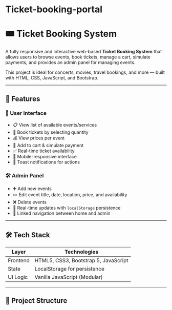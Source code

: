 # Ticket-booking-portal
# 🎟️ Ticket Booking System

A fully responsive and interactive web-based **Ticket Booking System** that allows users to browse events, book tickets, manage a cart, simulate payments, and provides an admin panel for managing events.

This project is ideal for concerts, movies, travel bookings, and more — built with HTML, CSS, JavaScript, and Bootstrap.

---

## 🚀 Features

### 👤 User Interface
- 📋 View list of available events/services
- 🎫 Book tickets by selecting quantity
- 💰 View prices per event
- 🛒 Add to cart & simulate payment
- ✅ Real-time ticket availability
- 📱 Mobile-responsive interface
- 🔔 Toast notifications for actions

### 🛠️ Admin Panel
- ➕ Add new events
- ✏️ Edit event title, date, location, price, and availability
- ❌ Delete events
- 🔄 Real-time updates with `localStorage` persistence
- 🔗 Linked navigation between home and admin

---

## 🛠️ Tech Stack

| Layer     | Technologies                       |
|-----------|------------------------------------|
| Frontend  | HTML5, CSS3, Bootstrap 5, JavaScript |
| State     | LocalStorage for persistence       |
| UI Logic  | Vanilla JavaScript (Modular)       |

---

## 📁 Project Structure

